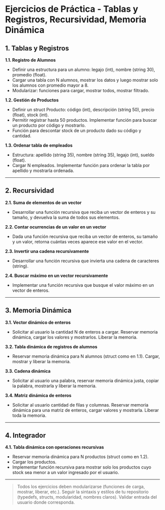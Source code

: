# Ejercicios de Práctica - Tablas y Registros, Recursividad, Memoria Dinámica

## 1. Tablas y Registros

**1.1. Registro de Alumnos**
- Definir una estructura para un alumno: legajo (int), nombre (string 30), promedio (float).
- Cargar una tabla con N alumnos, mostrar los datos y luego mostrar solo los alumnos con promedio mayor a 8.
- Modularizar: funciones para cargar, mostrar todos, mostrar filtrado.

**1.2. Gestión de Productos**
- Definir un struct Producto: código (int), descripción (string 50), precio (float), stock (int).
- Permitir registrar hasta 50 productos. Implementar función para buscar un producto por código y mostrarlo.
- Función para descontar stock de un producto dado su código y cantidad.

**1.3. Ordenar tabla de empleados**
- Estructura: apellido (string 35), nombre (string 35), legajo (int), sueldo (float).
- Cargar N empleados. Implementar función para ordenar la tabla por apellido y mostrarla ordenada.

---

## 2. Recursividad

**2.1. Suma de elementos de un vector**
- Desarrollar una función recursiva que reciba un vector de enteros y su tamaño, y devuelva la suma de todos sus elementos.

**2.2. Contar ocurrencias de un valor en un vector**
- Dada una función recursiva que reciba un vector de enteros, su tamaño y un valor, retorna cuántas veces aparece ese valor en el vector.

**2.3. Invertir una cadena recursivamente**
- Desarrollar una función recursiva que invierta una cadena de caracteres (string).

**2.4. Buscar máximo en un vector recursivamente**
- Implementar una función recursiva que busque el valor máximo en un vector de enteros.

---

## 3. Memoria Dinámica

**3.1. Vector dinámico de enteros**
- Solicitar al usuario la cantidad N de enteros a cargar. Reservar memoria dinámica, cargar los valores y mostrarlos. Liberar la memoria.

**3.2. Tabla dinámica de registros de alumnos**
- Reservar memoria dinámica para N alumnos (struct como en 1.1). Cargar, mostrar y liberar la memoria.

**3.3. Cadena dinámica**
- Solicitar al usuario una palabra, reservar memoria dinámica justa, copiar la palabra, mostrarla y liberar la memoria.

**3.4. Matriz dinámica de enteros**
- Solicitar al usuario cantidad de filas y columnas. Reservar memoria dinámica para una matriz de enteros, cargar valores y mostrarla. Liberar toda la memoria.

---

## 4. Integrador

**4.1. Tabla dinámica con operaciones recursivas**
- Reservar memoria dinámica para N productos (struct como en 1.2).
- Cargar los productos.
- Implementar función recursiva para mostrar solo los productos cuyo stock sea menor a un valor ingresado por el usuario.

---

> Todos los ejercicios deben modularizarse (funciones de carga, mostrar, liberar, etc.).
> Seguir la sintaxis y estilos de tu repositorio (typedefs, structs, modularidad, nombres claros).
> Validar entrada del usuario donde corresponda.